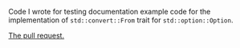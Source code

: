 Code I wrote for testing documentation example code for the implementation of ```std::convert::From``` trait for 
```std::option::Option```.

[The pull request.](https://github.com/rust-lang/rust/pull/71909)
